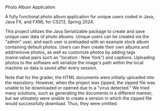 Photo Album Application

A fully functional photo album application for unique users coded in Java, Java FX, and FXML for CS213, Spring 2024.

This project utilizes the Java Serializable package to create and save unique user data of photo albums. 
Unique users can be created via the "admin" user, and each user is preloaded with an example stock album containing default photos.
Users can then create their own albums and add/remove photos, as well as customize photos by adding tags (name:value pairs such as "location : New York") and captions.
Uploading photos to the software will serialize the image's path within the local machine so data is saved after every session.

Note that for the grader, the HTML documents were initially uploaded into the repository. However, when the project was zipped, the zipped file was unable to be downloaded or opened due to a "virus detected."
We tried many solutions, such as generating the documents in a different manner, but we utimately were unable to create a version in which the zipped file would successfully download. Thus, they were omitted.
